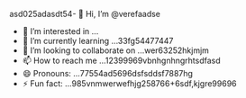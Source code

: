 asd025adasdt54- 👋 Hi, I’m @verefaadse
- 👀 I’m interested in ...
- 🌱 I’m currently learning ...33fg54477447
- 💞️ I’m looking to collaborate on ...wer63252hkjmjm
- 📫 How to reach me ...12399969vbnhgnhngrhtsdfasd
- 😄 Pronouns: ...77554ad5696dsfsddsf7887hg
- ⚡ Fun fact: ...985vnmwerwefhjg258766+6sdf,kjgre99696
<!---65wercxvsdf GitHub profile.gr
You can click the Preview link to take a look at 45your changfsd2662dgr4
99gbvcv
525603vcf
nbbn66362
